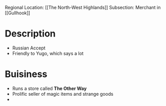Regional Location: [[The North-West Highlands]]
Subsection: Merchant in [[Gullhook]]
# Description
- Russian Accept
- Friendly to Yugo, which says a lot
# Buisiness
- Runs a store called **The Other Way**
- Prolific seller of magic items and strange goods
- 